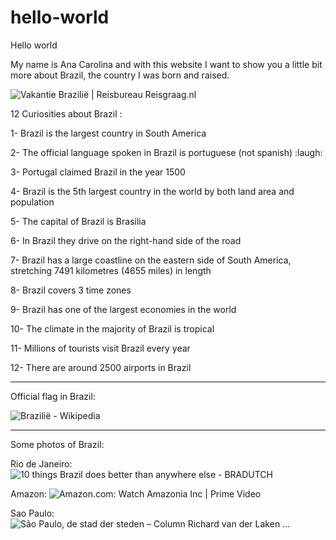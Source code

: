 # hello-world

Hello world

My name is Ana Carolina and with this website I want to show you a little bit more about Brazil, the country I was born and raised. 

<img src="https://static.reisgraag.nl/images/cached/gs-6c2b8918d8-Copacabana.jpg" alt="Vakantie Brazilië | Reisbureau Reisgraag.nl"/>

12 Curiosities about Brazil :

1- Brazil is the largest country in South America

2- The official language spoken in Brazil is portuguese (not spanish) :laugh:

3- Portugal claimed Brazil in the year 1500

4- Brazil is the 5th largest country in the world by both land area and population

5- The capital of Brazil is Brasilia

6- In Brazil they drive on the right-hand side of the road

7- Brazil has a large coastline on the eastern side of South America, stretching 7491 kilometres (4655 miles) in length

8- Brazil covers 3 time zones

9- Brazil has one of the largest economies in the world

10- The climate in the majority of Brazil is tropical

11- Millions of tourists visit Brazil every year

12- There are around 2500 airports in Brazil

-------------------------------------------------------------------------------------------------------------------------------------------------------------------------

Official flag in Brazil:

<img src="https://upload.wikimedia.org/wikipedia/commons/thumb/0/05/Flag_of_Brazil.svg/1200px-Flag_of_Brazil.svg.png" alt="Brazilië - Wikipedia"/>

-------------------------------------------------------------------------------------------------------------------------------------------------------------------------

Some photos of Brazil:

Rio de Janeiro:
<img src="https://www.bradutch.com/wp-content/uploads/2016/08/Christ-The-Redeemer-Bradutch.jpg" alt="10 things Brazil does better than anywhere else - BRADUTCH"/>

Amazon:
<img src="https://images-na.ssl-images-amazon.com/images/S/sgp-catalog-images/region_US/6o380-AX79GRBSDW2-Full-Image_GalleryBackground-en-US-1539187946789._SX1080_.jpg" alt="Amazon.com: Watch Amazonia Inc | Prime Video"/>

Sao Paulo:
<img src="https://i1.wp.com/www.stadsleven.nu/wp-content/uploads/2014/12/saopaulo1.jpg?fit=768%2C480&amp;ssl=1" alt="São Paulo, de stad der steden – Column Richard van der Laken ..."/>











